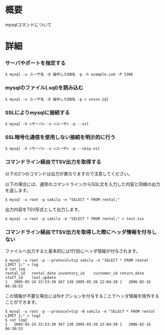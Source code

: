 # 概要
mysqlコマンドについて

# 詳細

### サーバやポートを指定する
```
$ mysql -u ユーザ名 -D 操作したDB名 -p -h example.com -P 3306
```

### mysqlのファイル(.sql)を読み込む
```
$ mysql -u ユーザ名 -D 操作したDB名 -p < xxxxx.sql
```

### SSLによりmysqlに接続する
```
$ mysql -h <サーバ> -u <ユーザ> -p --ssl
```

### SSL暗号化通信を使用しない接続を明示的に行う
```
$ mysql -h <サーバ> -u <ユーザ> -p --skip-ssl
```

### コマンドライン経由でTSV出力を取得する
以下の2つのコマンドは出力が異なりますので注意してください。

以下の場合には、通常のコマンドラインからSQL文を入力した内容と同様の出力を返します。
```
$ mysql -u root -p sakila -e "SELECT * FROM rental;"
```

出力内容をTSV形式として出力します。
```
$ mysql -u root -p sakila -e "SELECT * FROM rental;" > test.tsv
```

### コマンドライン経由でTSV出力を取得した際にヘッダ情報を付与しない
ファイルへ出力すると基本的には1行目にヘッダ情報が付与されます。
```
$ mysql -u root -p --protocol=tcp sakila -e "SELECT * FROM rental LIMIT 1;" > log
$ cat log 
rental_id	rental_date	inventory_id	customer_id	return_date	staff_id	last_update
1	2005-05-24 22:53:30	367	130	2005-05-26 22:04:30	1	2006-02-16 06:30:53
```

この情報が不要な場合にはNオプションを付与することでヘッダ情報を除外することができます。
```
$ mysql -u root -p --protocol=tcp -N sakila -e "SELECT * FROM rental LIMIT 1;" > log2
$ cat log2
1	2005-05-24 22:53:30	367	130	2005-05-26 22:04:30	1	2006-02-16 06:30:53
```
